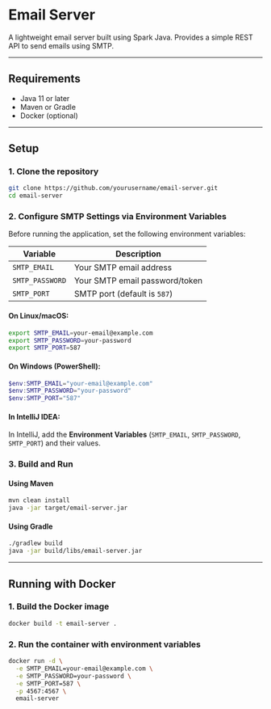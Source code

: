 # Email Server

A lightweight email server built using Spark Java. Provides a simple REST API to send emails using SMTP.

---
## Requirements
* Java 11 or later
* Maven or Gradle
* Docker (optional)

---
## Setup

### 1. Clone the repository

```bash
git clone https://github.com/yourusername/email-server.git
cd email-server
```

### 2. Configure SMTP Settings via Environment Variables

Before running the application, set the following environment variables:

| Variable        | Description                    |
| --------------- | ------------------------------ |
| `SMTP_EMAIL`    | Your SMTP email address        |
| `SMTP_PASSWORD` | Your SMTP email password/token |
| `SMTP_PORT`     | SMTP port (default is `587`)   |

#### On Linux/macOS:

```bash
export SMTP_EMAIL=your-email@example.com
export SMTP_PASSWORD=your-password
export SMTP_PORT=587
```

#### On Windows (PowerShell):

```powershell
$env:SMTP_EMAIL="your-email@example.com"
$env:SMTP_PASSWORD="your-password"
$env:SMTP_PORT="587"
```

#### In IntelliJ IDEA:

In IntelliJ, add the **Environment Variables** (`SMTP_EMAIL`, `SMTP_PASSWORD`, `SMTP_PORT`) and their values.

### 3. Build and Run

#### Using Maven

```bash
mvn clean install
java -jar target/email-server.jar
```

#### Using Gradle

```bash
./gradlew build
java -jar build/libs/email-server.jar
```

---

## Running with Docker

### 1. Build the Docker image

```bash
docker build -t email-server .
```

### 2. Run the container with environment variables

```bash
docker run -d \
  -e SMTP_EMAIL=your-email@example.com \
  -e SMTP_PASSWORD=your-password \
  -e SMTP_PORT=587 \
  -p 4567:4567 \
  email-server
```
